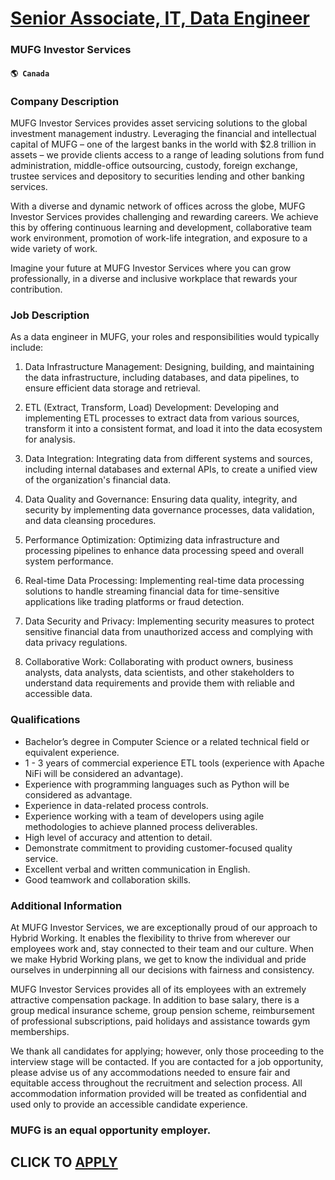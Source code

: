 # [Senior Associate, IT, Data Engineer](https://www.remotewlb.com/apply/senior-associate-it-data-engineer)  
### MUFG Investor Services  
#### `🌎 Canada`  

### Company Description

MUFG Investor Services provides asset servicing solutions to the global investment management industry. Leveraging the financial and intellectual capital of MUFG – one of the largest banks in the world with $2.8 trillion in assets – we provide clients access to a range of leading solutions from fund administration, middle-office outsourcing, custody, foreign exchange, trustee services and depository to securities lending and other banking services.

With a diverse and dynamic network of offices across the globe, MUFG Investor Services provides challenging and rewarding careers. We achieve this by offering continuous learning and development, collaborative team work environment, promotion of work-life integration, and exposure to a wide variety of work.

Imagine your future at MUFG Investor Services where you can grow professionally, in a diverse and inclusive workplace that rewards your contribution.

### Job Description

As a data engineer in MUFG, your roles and responsibilities would typically include:

  1. Data Infrastructure Management: Designing, building, and maintaining the data infrastructure, including databases, and data pipelines, to ensure efficient data storage and retrieval. 

  2. ETL (Extract, Transform, Load) Development: Developing and implementing ETL processes to extract data from various sources, transform it into a consistent format, and load it into the data ecosystem for analysis. 

  3. Data Integration: Integrating data from different systems and sources, including internal databases and external APIs, to create a unified view of the organization's financial data. 

  4. Data Quality and Governance: Ensuring data quality, integrity, and security by implementing data governance processes, data validation, and data cleansing procedures. 

  5. Performance Optimization: Optimizing data infrastructure and processing pipelines to enhance data processing speed and overall system performance. 

  6. Real-time Data Processing: Implementing real-time data processing solutions to handle streaming financial data for time-sensitive applications like trading platforms or fraud detection. 

  7. Data Security and Privacy: Implementing security measures to protect sensitive financial data from unauthorized access and complying with data privacy regulations. 

  8. Collaborative Work: Collaborating with product owners, business analysts, data analysts, data scientists, and other stakeholders to understand data requirements and provide them with reliable and accessible data. 

### Qualifications

  * Bachelor’s degree in Computer Science or a related technical field or equivalent experience.
  * 1 - 3 years of commercial experience ETL tools (experience with Apache NiFi will be considered an advantage).
  * Experience with programming languages such as Python will be considered as advantage.
  * Experience in data-related process controls.
  * Experience working with a team of developers using agile methodologies to achieve planned process deliverables.
  * High level of accuracy and attention to detail.
  * Demonstrate commitment to providing customer-focused quality service.
  * Excellent verbal and written communication in English.
  * Good teamwork and collaboration skills.

### Additional Information

At MUFG Investor Services, we are exceptionally proud of our approach to Hybrid Working. It enables the flexibility to thrive from wherever our employees work and, stay connected to their team and our culture. When we make Hybrid Working plans, we get to know the individual and pride ourselves in underpinning all our decisions with fairness and consistency.

MUFG Investor Services provides all of its employees with an extremely attractive compensation package. In addition to base salary, there is a group medical insurance scheme, group pension scheme, reimbursement of professional subscriptions, paid holidays and assistance towards gym memberships.

We thank all candidates for applying; however, only those proceeding to the interview stage will be contacted. If you are contacted for a job opportunity, please advise us of any accommodations needed to ensure fair and equitable access throughout the recruitment and selection process. All accommodation information provided will be treated as confidential and used only to provide an accessible candidate experience.

### MUFG is an equal opportunity employer.

  
## CLICK TO [APPLY](https://www.remotewlb.com/apply/senior-associate-it-data-engineer)


